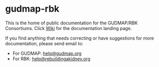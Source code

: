 # gudmap-rbk
This is the home of public documentation for the GUDMAP/RBK Consortiums. Click [Wiki](https://github.com/informatics-isi-edu/gudmap-rbk/wiki) for 
the documentation landing page. 

If you find anything that needs correcting or have suggestions for more documentation, please send email to:
- For GUDMAP: help@gudmap.org
- For RBK: help@rebuildingakidney.org

